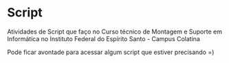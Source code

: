 # Script
Atividades de Script que faço no Curso técnico de Montagem e Suporte em Informática no Instituto Federal do Espírito Santo - Campus Colatina

Pode ficar avontade para acessar algum script que estiver precisando =)
